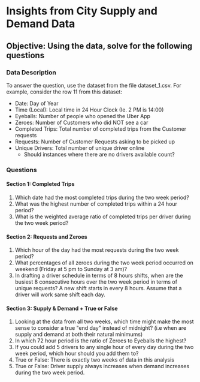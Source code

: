 # Insights from City Supply and Demand Data

## Objective:  Using the data, solve for the following questions

### Data Description

To answer the question, use the dataset from the file dataset_1.csv. For example, consider the row 11 from this dataset:

+ Date: Day of Year
+ Time (Local): Local time in 24 Hour Clock (Ie. 2 PM is 14:00)
+ Eyeballs: Number of people who opened the Uber App
+ Zeroes: Number of Customers who did NOT see a car
+ Completed Trips: Total number of completed trips from the Customer requests
+ Requests: Number of Customer Requests asking to be picked up
+ Unique Drivers: Totsl number of unique driver online
  - Should instances where there are no drivers available count?

### Questions

#### Section 1: Completed Trips

1. Which date had the most completed trips during the two week period?
2. What was the highest number of completed trips within a 24 hour period?
3. What is the weighted average ratio of completed trips per driver during the two week period?

#### Section 2: Requests and Zeroes
1. Which hour of the day had the most requests during the two week period?
2. What percentages of all zeroes during the two week period occurred on weekend (Friday at 5 pm to Sunday at 3 am)? 
3. In drafting a driver schedule in terms of 8 hours shifts, when are the busiest 8 consecutive hours over the two week period in terms of unique requests? A new shift          starts in every 8 hours. Assume that a driver will work same shift each day.

#### Section 3: Supply & Demand + True or False
1. Looking at the data from all two weeks, which time might make the most sense to consider a true "end day" instead of midnight? (i.e when are supply and demand at both        their natural minimums)
2. In which 72 hour period is the ratio of Zeroes to Eyeballs the highest?
3. If you could add 5 drivers to any single hour of every day during the two week period, which hour should you add them to? 
4. True or False: There is exactly two weeks of data in this analysis
5. True or False: Driver supply always increases when demand increases during the two week period.
